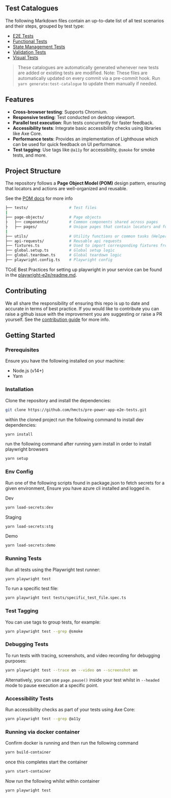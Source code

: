 ## Test Catalogues

The following Markdown files contain an up-to-date list of all test scenarios and their steps, grouped by test type:

- [E2E Tests](./test-catalogue/test-catalogue-e2e.md)
- [Functional Tests](./test-catalogue/test-catalogue-functional-tests.md)
- [State Management Tests](./test-catalogue/test-catalogue-state-management-tests.md)
- [Validation Tests](./test-catalogue/test-catalogue-validation-tests.md)
- [Visual Tests](./test-catalogue/test-catalogue-visual-tests.md)

> These catalogues are automatically generated whenever new tests are added or existing tests are modified.
> Note: These files are automatically updated on every commit via a pre-commit hook.
> Run `yarn generate:test-catalogue` to update them manually if needed.

## Features

- **Cross-browser testing**: Supports Chromium.
- **Responsive testing**: Test conducted on desktop viewport.
- **Parallel test execution**: Run tests concurrently for faster feedback.
- **Accessibility tests**: Integrate basic accessibility checks using libraries like Axe Core.
- **Performance tests**: Provides an implementation of Lighthouse which can be used for quick feedback on UI performance.
- **Test tagging**: Use tags like `@a11y` for accessibility, `@smoke` for smoke tests, and more.

## Project Structure

The repository follows a **Page Object Model (POM)** design pattern, ensuring that locators and actions are well-organized and reusable.

See the [POM docs](https://github.com/hmcts/tcoe-playwright-example/blob/master/docs/PAGE_OBECT_MODEL.md) for more info

```sh
├── tests/                  # Test files
|                  
├── page-objects/           # Page objects
├   ├── components/         # Common components shared across pages
├   ├── pages/              # Unique pages that contain locators and functions
|
├── utils/                  # Utility functions or common tasks (Helpers for the project
├── api-requests/           # Reusable api requests
├── fixtures.ts             # Used to import corresponding fixtures from utils, page-objects and api-requests
├── global.setup.ts         # Global setup logic
├── global.teardown.ts      # Global teardown logic
├── playwright.config.ts    # Playwright config
```

TCoE Best Practices for setting up playwright in your service can be found in the [playwright-e2e/readme.md](https://github.com/hmcts/tcoe-playwright-example/blob/master/docs/BEST_PRACTICE.md).

## Contributing

We all share the responsibility of ensuring this repo is up to date and accurate in terms of best practice. If you would like to contribute you can raise a github issue with the improvement you are suggesting or raise a PR yourself. See the [contribution guide](https://github.com/hmcts/tcoe-playwright-example/blob/master/CONTRIBUTING.md) for more info.

## Getting Started

### Prerequisites

Ensure you have the following installed on your machine:

- Node.js (v14+)
- Yarn

### Installation

Clone the repository and install the dependencies:

```bash
git clone https://github.com/hmcts/pre-power-app-e2e-tests.git
```

within the cloned project run the following command to install dev dependencies:
```bash
yarn install
```

run the following command after running yarn install in order to install playwright browsers
```bash
yarn setup
```

### Env Config

Run one of the following scripts found in package.json to fetch secrets for a given environment, Ensure you have azure cli installed and logged in.

Dev
```bash
yarn load-secrets:dev
```

Staging
```bash
yarn load-secrets:stg
```

Demo
```bash
yarn load-secrets:demo
```

### Running Tests

Run all tests using the Playwright test runner:

```bash
yarn playwright test
```

To run a specific test file:

```bash
yarn playwright test tests/specific_test_file.spec.ts
```

### Test Tagging

You can use tags to group tests, for example:

```bash
yarn playwright test --grep @smoke
```

### Debugging Tests

To run tests with tracing, screenshots, and video recording for debugging purposes:

```bash
yarn playwright test --trace on --video on --screenshot on
```

Alternatively, you can use `page.pause()` inside your test whilst in `--headed` mode to pause execution at a specific point.

### Accessibility Tests

Run accessibility checks as part of your tests using Axe Core:

```bash
yarn playwright test --grep @a11y
```

### Running via docker container

Confirm docker is running and then run the following command

```bash
yarn build-container
```

once this completes start the container

```bash
yarn start-container
```

Now run the following whilst within container

```bash
yarn playwright test
```
